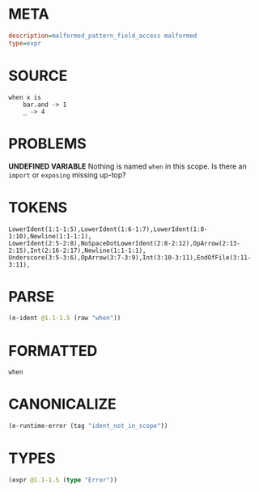 # META
~~~ini
description=malformed_pattern_field_access malformed
type=expr
~~~
# SOURCE
~~~roc
when x is
    bar.and -> 1
    _ -> 4
~~~
# PROBLEMS
**UNDEFINED VARIABLE**
Nothing is named `when` in this scope.
Is there an `import` or `exposing` missing up-top?

# TOKENS
~~~zig
LowerIdent(1:1-1:5),LowerIdent(1:6-1:7),LowerIdent(1:8-1:10),Newline(1:1-1:1),
LowerIdent(2:5-2:8),NoSpaceDotLowerIdent(2:8-2:12),OpArrow(2:13-2:15),Int(2:16-2:17),Newline(1:1-1:1),
Underscore(3:5-3:6),OpArrow(3:7-3:9),Int(3:10-3:11),EndOfFile(3:11-3:11),
~~~
# PARSE
~~~clojure
(e-ident @1.1-1.5 (raw "when"))
~~~
# FORMATTED
~~~roc
when
~~~
# CANONICALIZE
~~~clojure
(e-runtime-error (tag "ident_not_in_scope"))
~~~
# TYPES
~~~clojure
(expr @1.1-1.5 (type "Error"))
~~~

